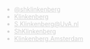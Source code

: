 <script src="https://use.fontawesome.com/23c1d38eea.js"></script>

<ul class="fa-ul" style="color:lightgrey;">
<li><i class="fa-li fa fa-twitter"></i> <a href="https://twitter.com/shklinkenberg" target="_blank" style="color:lightgrey; border-bottom:none;">@shklinkenberg</a></li>
<li><i class="fa-li fa fa-linkedin-square"></i> <a href="https://www.linkedin.com/in/sharonklinkenberg/" target="_blank" style="color:lightgrey; border-bottom:none;">Klinkenberg</a></li>
<li><i class="fa-li fa fa-envelope-o"></i> <a style="unicode-bidi:bidi-override; direction: rtl; color:lightgrey" href="javascript:window.location.href = 'mailto:' + ['s.klinkenberg','uva.nl'].join('@')">ln.AvU@grebneknilK.S</a></li>
<li><i class="fa-li fa fa-github"></i> <a href="https://github.com/ShKlinkenberg" target="_blank" style="color:lightgrey; border-bottom:none;">ShKlinkenberg</a></li>
<li><i class="fa-li fa fa-firefox"></i> <a href="http://www.klinkenberg.amsterdam" target="_blank" style="color:lightgrey; border-bottom:none;">Klinkenberg.Amsterdam</a></li>
</ul>
